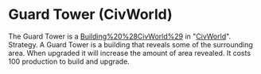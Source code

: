 # Guard Tower (CivWorld)

The Guard Tower is a [Building%20%28CivWorld%29](building) in "[CivWorld](CivWorld)".
Strategy.
A Guard Tower is a building that reveals some of the surrounding area. When upgraded it will increase the amount of area revealed. It costs 100 production to build and upgrade.